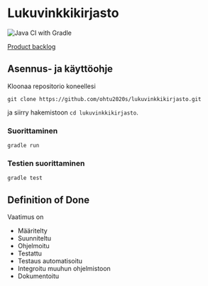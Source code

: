 # Lukuvinkkikirjasto

![Java CI with Gradle](https://github.com/ohtu2020s/lukuvinkkikirjasto/workflows/Java%20CI%20with%20Gradle/badge.svg)

[Product backlog](https://github.com/ohtu2020s/lukuvinkkikirjasto/projects/1)

## Asennus- ja käyttöohje

Kloonaa repositorio koneellesi

````
git clone https://github.com/ohtu2020s/lukuvinkkikirjasto.git
````

ja siirry hakemistoon `cd lukuvinkkikirjasto`.

### Suorittaminen


````
gradle run
````

### Testien suorittaminen

````
gradle test
````

## Definition of Done

Vaatimus on

* Määritelty
* Suunniteltu
* Ohjelmoitu
* Testattu
* Testaus automatisoitu
* Integroitu muuhun ohjelmistoon
* Dokumentoitu
   
